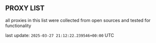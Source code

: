 ## PROXY LIST

all proxies in this list were collected from open sources and tested for functionality

last update: `2025-03-27 21:12:22.239546+00:00` UTC